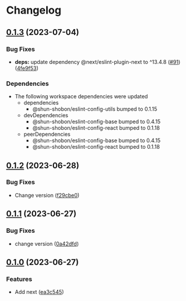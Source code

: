 # Changelog

## [0.1.3](https://github.com/shun-shobon/eslint-config/compare/eslint-config-next-v0.1.2...eslint-config-next-v0.1.3) (2023-07-04)


### Bug Fixes

* **deps:** update dependency @next/eslint-plugin-next to ^13.4.8 ([#91](https://github.com/shun-shobon/eslint-config/issues/91)) ([4fe9f53](https://github.com/shun-shobon/eslint-config/commit/4fe9f538745b3771ab93d62e732a3c58058e5f93))


### Dependencies

* The following workspace dependencies were updated
  * dependencies
    * @shun-shobon/eslint-config-utils bumped to 0.1.15
  * devDependencies
    * @shun-shobon/eslint-config-base bumped to 0.4.15
    * @shun-shobon/eslint-config-react bumped to 0.1.18
  * peerDependencies
    * @shun-shobon/eslint-config-base bumped to 0.4.15
    * @shun-shobon/eslint-config-react bumped to 0.1.18

## [0.1.2](https://github.com/shun-shobon/eslint-config/compare/eslint-config-next-v0.1.1...eslint-config-next-v0.1.2) (2023-06-28)


### Bug Fixes

* Change version ([f29cbe0](https://github.com/shun-shobon/eslint-config/commit/f29cbe009f0b62499613eadfa7c684690531c36e))

## [0.1.1](https://github.com/shun-shobon/eslint-config/compare/eslint-config-next-v0.1.0...eslint-config-next-v0.1.1) (2023-06-27)


### Bug Fixes

* change version ([0a42dfd](https://github.com/shun-shobon/eslint-config/commit/0a42dfd292fd93a692e89273a57094a2bd32c720))

## [0.1.0](https://github.com/shun-shobon/eslint-config/compare/eslint-config-next-v0.0.1...eslint-config-next-v0.1.0) (2023-06-27)


### Features

* Add next ([ea3c545](https://github.com/shun-shobon/eslint-config/commit/ea3c545c4be1d9d22f36f0c29841fce6824b0d96))

